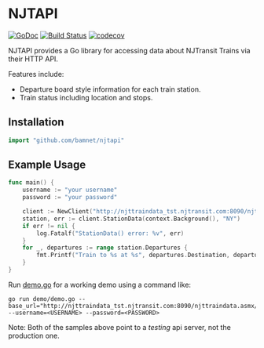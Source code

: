 # NJTAPI

[![GoDoc](https://godoc.org/github.com/bamnet/njtapi?status.svg)](https://godoc.org/github.com/bamnet/njtapi)
[![Build Status](https://travis-ci.com/bamnet/njtapi.svg?branch=master)](https://travis-ci.com/bamnet/njtapi)
[![codecov](https://codecov.io/gh/bamnet/njtapi/branch/master/graph/badge.svg)](https://codecov.io/gh/bamnet/njtapi)

NJTAPI provides a Go library for accessing data about NJTransit Trains via their HTTP API.

Features include:

*  Departure board style information for each train station.
*  Train status including location and stops.

## Installation

```go
import "github.com/bamnet/njtapi"
```

## Example Usage

```go
func main() {
	username := "your username"
	password := "your password"

	client := NewClient("http://njttraindata_tst.njtransit.com:8090/njttraindata.asmx/", username, password)
	station, err := client.StationData(context.Background(), "NY")
	if err != nil {
		log.Fatalf("StationData() error: %v", err)
	}
	for _, departures := range station.Departures {
		fmt.Printf("Train to %s at %s", departures.Destination, departures.ScheduledDepartureDate)
	}
}
```

Run [demo.go](demo/demo.go) for a working demo using a command like:

```shell
go run demo/demo.go --base_url="http://njttraindata_tst.njtransit.com:8090/njttraindata.asmx/" --username=<USERNAME> --password=<PASSWORD>
```

Note: Both of the samples above point to a _testing_ api server, not the production one.